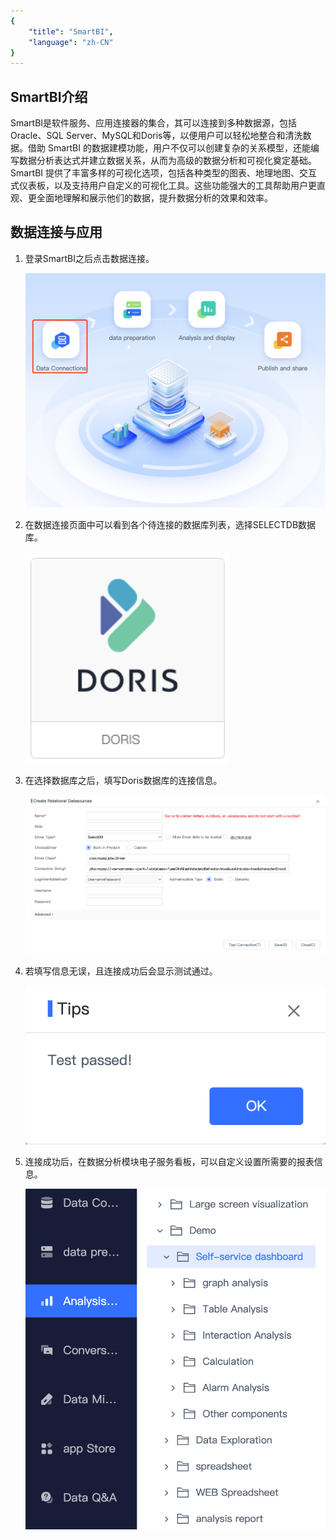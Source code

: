 ```yaml
---
{
    "title": "SmartBI",
    "language": "zh-CN"
}
---
```


<!--
Licensed to the Apache Software Foundation (ASF) under one
or more contributor license agreements.  See the NOTICE file
distributed with this work for additional information
regarding copyright ownership.  The ASF licenses this file
to you under the Apache License, Version 2.0 (the
"License"); you may not use this file except in compliance
with the License.  You may obtain a copy of the License at

  http://www.apache.org/licenses/LICENSE-2.0

Unless required by applicable law or agreed to in writing,
software distributed under the License is distributed on an
"AS IS" BASIS, WITHOUT WARRANTIES OR CONDITIONS OF ANY
KIND, either express or implied.  See the License for the
specific language governing permissions and limitations
under the License.
-->

## SmartBI介绍

SmartBI是软件服务、应用连接器的集合，其可以连接到多种数据源，包括Oracle、SQL Server、MySQL和Doris等，以便用户可以轻松地整合和清洗数据。借助 SmartBI 的数据建模功能，用户不仅可以创建复杂的关系模型，还能编写数据分析表达式并建立数据关系，从而为高级的数据分析和可视化奠定基础。SmartBI 提供了丰富多样的可视化选项，包括各种类型的图表、地理地图、交互式仪表板，以及支持用户自定义的可视化工具。这些功能强大的工具帮助用户更直观、更全面地理解和展示他们的数据，提升数据分析的效果和效率。

## 数据连接与应用

1. 登录SmartBI之后点击数据连接。

   ![main page](/images/bi-smartbi-en-1.png)

2. 在数据连接页面中可以看到各个待连接的数据库列表，选择SELECTDB数据库。

   ![selectdb](/images/bi-smartbi-en-2.png)

3. 在选择数据库之后，填写Doris数据库的连接信息。

   ![data source connection](/images/bi-smartbi-en-3.png)

4. 若填写信息无误，且连接成功后会显示测试通过。

   ![test passed](/images/bi-smartbi-en-4.png)

5. 连接成功后，在数据分析模块电子服务看板，可以自定义设置所需要的报表信息。

   ![data analysis](/images/bi-smartbi-en-5.png)
